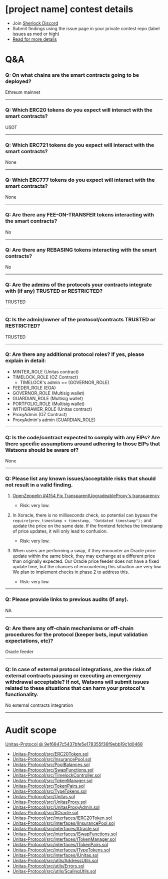 
# [project name] contest details

- Join [Sherlock Discord](https://discord.gg/MABEWyASkp)
- Submit findings using the issue page in your private contest repo (label issues as med or high)
- [Read for more details](https://docs.sherlock.xyz/audits/watsons)

# Q&A

### Q: On what chains are the smart contracts going to be deployed?
Ethreum mainnet
___

### Q: Which ERC20 tokens do you expect will interact with the smart contracts? 
USDT 
___

### Q: Which ERC721 tokens do you expect will interact with the smart contracts? 
None
___

### Q: Which ERC777 tokens do you expect will interact with the smart contracts? 
None
___

### Q: Are there any FEE-ON-TRANSFER tokens interacting with the smart contracts?

No
___

### Q: Are there any REBASING tokens interacting with the smart contracts?

No
___

### Q: Are the admins of the protocols your contracts integrate with (if any) TRUSTED or RESTRICTED?
TRUSTED
___

### Q: Is the admin/owner of the protocol/contracts TRUSTED or RESTRICTED?
TRUSTED
___

### Q: Are there any additional protocol roles? If yes, please explain in detail:
* MINTER_ROLE (Unitas contract)
* TIMELOCK_ROLE (OZ Contract)
   * TIMELOCK's admin == (GOVERNOR_ROLE)
* FEEDER_ROLE (EOA)
* GOVERNOR_ROLE (Multisig wallet)
* GUARDIAN_ROLE (Multisig wallet)
* PORTFOLIO_ROLE (Multisig wallet)
* WITHDRAWER_ROLE (Unitas contract)
* ProxyAdmin (OZ Contract)
* ProxyAdmin's admin (GUARDIAN_ROLE)
___

### Q: Is the code/contract expected to comply with any EIPs? Are there specific assumptions around adhering to those EIPs that Watsons should be aware of?
None
___

### Q: Please list any known issues/acceptable risks that should not result in a valid finding.
1. [OpenZeppelin #4154 Fix TransparentUpgradeableProxy's transparency](https://github.com/OpenZeppelin/openzeppelin-contracts/pull/4154)
   - Risk: very low.

2. In Xoracle, there is no milliseconds check, so potential can bypass the `require(prev_timestamp < timestamp, "Outdated timestamp");` and update the price on the same date.  If the frontend fetches the timestamp of price updates, it will only lead to confusion.
   - Risk: very low.
   
3. When users are performing a swap, if they encounter an Oracle price update within the same block, they may exchange at a different price than originally expected. Our Oracle price feeder does not have a fixed update time, but the chances of encountering this situation are very low. We plan to implement checks in phase 2 to address this.
   - Risk: very low.
___

### Q: Please provide links to previous audits (if any).
NA
___

### Q: Are there any off-chain mechanisms or off-chain procedures for the protocol (keeper bots, input validation expectations, etc)?
Oracle feeder 
___

### Q: In case of external protocol integrations, are the risks of external contracts pausing or executing an emergency withdrawal acceptable? If not, Watsons will submit issues related to these situations that can harm your protocol's functionality.
No external contracts integration 
___



# Audit scope


[Unitas-Protocol @ 9ef6847c5437bfe5e178355f36f9ebb19c1d0468](https://github.com/xrex-inc/Unitas-Protocol/tree/9ef6847c5437bfe5e178355f36f9ebb19c1d0468)
- [Unitas-Protocol/src/ERC20Token.sol](Unitas-Protocol/src/ERC20Token.sol)
- [Unitas-Protocol/src/InsurancePool.sol](Unitas-Protocol/src/InsurancePool.sol)
- [Unitas-Protocol/src/PoolBalances.sol](Unitas-Protocol/src/PoolBalances.sol)
- [Unitas-Protocol/src/SwapFunctions.sol](Unitas-Protocol/src/SwapFunctions.sol)
- [Unitas-Protocol/src/TimelockController.sol](Unitas-Protocol/src/TimelockController.sol)
- [Unitas-Protocol/src/TokenManager.sol](Unitas-Protocol/src/TokenManager.sol)
- [Unitas-Protocol/src/TokenPairs.sol](Unitas-Protocol/src/TokenPairs.sol)
- [Unitas-Protocol/src/TypeTokens.sol](Unitas-Protocol/src/TypeTokens.sol)
- [Unitas-Protocol/src/Unitas.sol](Unitas-Protocol/src/Unitas.sol)
- [Unitas-Protocol/src/UnitasProxy.sol](Unitas-Protocol/src/UnitasProxy.sol)
- [Unitas-Protocol/src/UnitasProxyAdmin.sol](Unitas-Protocol/src/UnitasProxyAdmin.sol)
- [Unitas-Protocol/src/XOracle.sol](Unitas-Protocol/src/XOracle.sol)
- [Unitas-Protocol/src/interfaces/IERC20Token.sol](Unitas-Protocol/src/interfaces/IERC20Token.sol)
- [Unitas-Protocol/src/interfaces/IInsurancePool.sol](Unitas-Protocol/src/interfaces/IInsurancePool.sol)
- [Unitas-Protocol/src/interfaces/IOracle.sol](Unitas-Protocol/src/interfaces/IOracle.sol)
- [Unitas-Protocol/src/interfaces/ISwapFunctions.sol](Unitas-Protocol/src/interfaces/ISwapFunctions.sol)
- [Unitas-Protocol/src/interfaces/ITokenManager.sol](Unitas-Protocol/src/interfaces/ITokenManager.sol)
- [Unitas-Protocol/src/interfaces/ITokenPairs.sol](Unitas-Protocol/src/interfaces/ITokenPairs.sol)
- [Unitas-Protocol/src/interfaces/ITypeTokens.sol](Unitas-Protocol/src/interfaces/ITypeTokens.sol)
- [Unitas-Protocol/src/interfaces/IUnitas.sol](Unitas-Protocol/src/interfaces/IUnitas.sol)
- [Unitas-Protocol/src/utils/AddressUtils.sol](Unitas-Protocol/src/utils/AddressUtils.sol)
- [Unitas-Protocol/src/utils/Errors.sol](Unitas-Protocol/src/utils/Errors.sol)
- [Unitas-Protocol/src/utils/ScalingUtils.sol](Unitas-Protocol/src/utils/ScalingUtils.sol)



